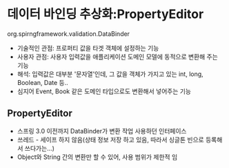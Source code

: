 # 데이터 바인딩 추상화:PropertyEditor

org.spirngframework.validation.DataBinder

- 기술적인 관점: 프로퍼티 값을 타겟 객체에 설정하는 기능
- 사용자 관점: 사용자 입력값을 애플리케이션 도메인 모델에 동적으로 변환해 주는 기능
- 해석: 입력값은 대부분 '문자열'인데, 그 값을 객체가 가지고 있는 int, long, Boolean, Date 등..
- 심지어 Event, Book 같은 도메인 타입으로도 변환해서 넣어주는 기능

## PropertyEditor

- 스프링 3.0 이전까지 DataBinder가 변환 작업 사용하던 인터페이스
- 쓰레드 - 세이프 하지 않음(상태 정보 저장 하고 있음, 따라서 싱글톤 빈으로 등록해서 쓰다가는...)
- Object와 String 간의 변환만 할 수 있어, 사용 범위가 제한적 임

